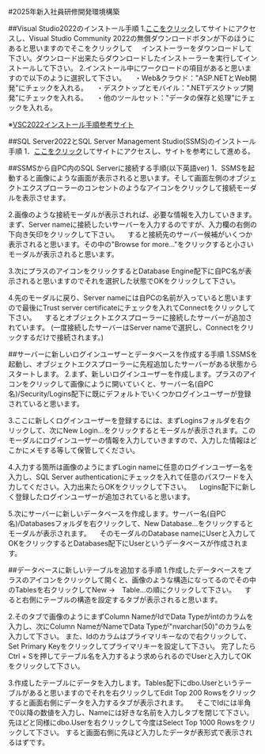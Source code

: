 #2025年新入社員研修開発環境構築

##Visual Studio2022のインストール手順
1.[ここをクリック](https://visualstudio.microsoft.com/ja/vs/community/)してサイトにアクセスし、Visual Studio Community 2022の無償ダウンロードボタンが下のほうにあると思いますのでそこをクリックして
　インストーラーをダウンロードして下さい。ダウンロード出来たらダウンロードしたインストーラーを実行してインストールして下さい。
2.インストール中にワークロードの項目があると思いますので以下のように選択して下さい。
　・Web&クラウド："ASP.NETとWeb開発"にチェックを入れる。
　・デスクトップとモバイル：".NETデスクトップ開発"にチェックを入れる。
　・他のツールセット："データの保存と処理"にチェックを入れる。

※[VSC2022インストール手順参考サイト](https://qiita.com/mmake/items/e0abb649683b96e2226a)

##SQL Server2022とSQL Server Management Studio(SSMS)のインストール手順
1．[ここをクリック](https://qiita.com/portfoliokns3/items/9e3d1196d680a39dd223)してサイトにアクセスし、サイトを参考にして進める。

##SSMSから自PC内のSQL Serverに接続する手順(以下英語ver)
1．SSMSを起動すると画像にような画面が表示されると思います。そして画面左側のオブジェクトエクスプローラーのコンセントのようなアイコンをクリックして接続モーダルを表示させます。

2.画像のような接続モーダルが表示されれば、必要な情報を入力していきます。まず、Server nameに接続したいサーバーを入力するのですが、入力欄の右側の下向き矢印をクリックして下さい。
　すると接続先のサーバー候補がいくつか表示されると思います。その中の"Browse for more..."をクリックすると小さいモーダルが表示されると思います。
  
3.次にプラスのアイコンをクリックするとDatabase Engine配下に自PC名が表示されると思いますのでそれを選択した状態でOKをクリックして下さい。

4.先のモーダルに戻り、Server nameには自PCの名前が入っていると思いますので最後にTrust server certificateにチェックを入れてConnectをクリックして下さい。
　するとオブジェクトエクスプローラーに接続したサーバーが追加されています。
  (一度接続したサーバーはServer nameで選択し、Connectをクリックするだけで接続されます。)

##サーバーに新しいログインユーザーとデータベースを作成する手順
1.SSMSを起動し、オブジェクトエクスプローラーに先程追加したサーバーがある状態からスタートします。
2.まず、新しいログインユーザーを作成します。プラスのアイコンをクリックして画像にように開いていくと、サーバー名(自PC名)/Security/Logins配下に既にデフォルトでいくつかログインユーザーが登録されていると思います。

3.ここに新しくログインユーザーを登録するには、まずLoginsフォルダを右クリックして、次にNew Login...をクリックするとモーダルが表示されます。このモーダルにログインユーザーの情報を入力していきますので、入力した情報はどこかにメモする等して保管してください。

4.入力する箇所は画像のようにまずLogin nameに任意のログインユーザー名を入力し、SQL Server authenticationにチェックを入れて任意のパスワードを入力してください。入力出来たらOKをクリックして下さい。
　Logins配下に新しく登録したログインユーザーが追加されていると思います。

5.次にサーバーに新しいデータベースを作成します。サーバー名(自PC名)/Databasesフォルダを右クリックして、New Database...をクリックするとモーダルが表示されます。
　そのモーダルのDatabase nameにUserと入力してOKをクリックするとDatabases配下にUserというデータベースが作成されます。

##データベースに新しいテーブルを追加する手順
1.作成したデータベースをプラスのアイコンをクリックして開くと、画像のような構造になってるのでその中のTablesを右クリックしてNew →　Table...の順にクリックして下さい。
　すると右側にテーブルの構造を設定するタブが表示されると思います。

2.そのタブで画像のようにまずColumn NameがIdでData Typeがintのカラムを入力し、次にColumn NameがNameでData Typeが"nvarchar(50)"のカラムを入力して下さい。
  また、Idのカラムはプライマリキーなので右クリックして、Set Primary Keyをクリックしてプライマリキーを設定して下さい。
  完了したらCtrl + Sを押してテーブル名を入力するよう求められるのでUserと入力してOKをクリックして下さい。

3.作成したテーブルにデータを入力します。Tables配下にdbo.Userというテーブルがあると思いますのでそれを右クリックしてEdit Top 200 Rowsをクリックすると画面右側にデータを入力するタブが表示されます。
　そこでIdには半角で0以降の数値を入力し、Nameには好きな名前を入力しタブを閉じて下さい。先ほどと同様にdbo.Userを右クリックして今度はSelect Top 1000 Rowsをクリックして下さい。
  すると画面右側に先ほど入力したデータが表形式で表示されるはずです。
